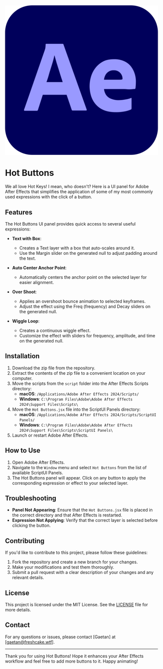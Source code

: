 ![AELogo](AE.png)

# Hot Buttons

We all love Hot Keys! I mean, who doesn't? Here is a UI panel for Adobe After Effects that simplifies the application of some of my most commonly used expressions with the click of a button.

## Features

The Hot Buttons UI panel provides quick access to several useful expressions:

- **Text with Box**: 
  - Creates a Text layer with a box that auto-scales around it.
  - Use the Margin slider on the generated null to adjust padding around the text.

- **Auto Center Anchor Point**: 
  - Automatically centers the anchor point on the selected layer for easier alignment.

- **Over Shoot**: 
  - Applies an overshoot bounce animation to selected keyframes.
  - Adjust the effect using the Freq (frequency) and Decay sliders on the generated null.

- **Wiggle Loop**: 
  - Creates a continuous wiggle effect.
  - Customize the effect with sliders for frequency, amplitude, and time on the generated null.

## Installation

1. Download the zip file from the repository.
2. Extract the contents of the zip file to a convenient location on your computer.
3. Move the scripts from the `script` folder into the After Effects Scripts directory:
   - **macOS**: `/Applications/Adobe After Effects 2024/Scripts/`
   - **Windows**: `C:\Program Files\Adobe\Adobe After Effects 2024\Support Files\Scripts\`
4. Move the `Hot Buttons.jsx` file into the ScriptUI Panels directory:
   - **macOS**: `/Applications/Adobe After Effects 2024/Scripts/ScriptUI Panels/`
   - **Windows**: `C:\Program Files\Adobe\Adobe After Effects 2024\Support Files\Scripts\ScriptUI Panels\`
5. Launch or restart Adobe After Effects.

## How to Use

1. Open Adobe After Effects.
2. Navigate to the `Window` menu and select `Hot Buttons` from the list of available ScriptUI Panels.
3. The Hot Buttons panel will appear. Click on any button to apply the corresponding expression or effect to your selected layer.

## Troubleshooting

- **Panel Not Appearing**: Ensure that the `Hot Buttons.jsx` file is placed in the correct directory and that After Effects is restarted.
- **Expression Not Applying**: Verify that the correct layer is selected before clicking the button.

## Contributing

If you'd like to contribute to this project, please follow these guidelines:

1. Fork the repository and create a new branch for your changes.
2. Make your modifications and test them thoroughly.
3. Submit a pull request with a clear description of your changes and any relevant details.

## License

This project is licensed under the MIT License. See the [LICENSE](LICENSE) file for more details.

## Contact

For any questions or issues, please contact [Gaetan] at [gaetan@freshcake.wtf].

---

Thank you for using Hot Buttons! Hope it enhances your After Effects workflow and feel free to add more buttons to it. Happy animating!
